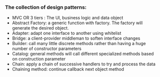 ### The collection of design patterns:

- MVC OR 3 tiers : The UI, business logic and data object
- Abstract Factory: a generic function with factory. The factory will generate the desired object.
- Adapter: adapt one interface to another using whitelist
- Bridge: a client-provider middleman to soften interface changes
- Builder: call many little discrete methods rather than having a huge number of constructor parameters
- Catalog: general methods will call different specialized methods based on construction parameter
- Chain: apply a chain of successive handlers to try and process the data
- Chaining method: continue callback next object method
